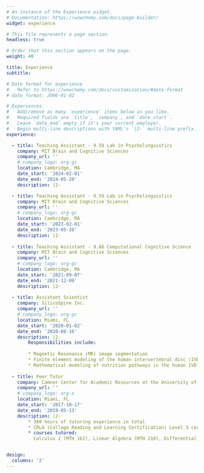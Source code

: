```yaml
---
# An instance of the Experience widget.
# Documentation: https://wowchemy.com/docs/page-builder/
widget: experience

# This file represents a page section.
headless: true

# Order that this section appears on the page.
weight: 40

title: Experience
subtitle:

# Date format for experience
#   Refer to https://wowchemy.com/docs/customization/#date-format
# date_format: 2006-01-02

# Experiences.
#   Add/remove as many `experience` items below as you like.
#   Required fields are `title`, `company`, and `date_start`.
#   Leave `date_end` empty if it's your current employer.
#   Begin multi-line descriptions with YAML's `|2-` multi-line prefix.
experience:

  - title: Teaching Assistant - 9.59 Lab in Psycholinguistics 
    company: MIT Brain and Cognitive Sciences
    company_url: ''
    # company_logo: org-gc
    location: Cambridge, MA
    date_start: '2024-02-01'
    date_end: '2024-05-20'
    description: |2-

  - title: Teaching Assistant - 9.59 Lab in Psycholinguistics 
    company: MIT Brain and Cognitive Sciences
    company_url: ''
    # company_logo: org-gc
    location: Cambridge, MA
    date_start: '2023-02-01'
    date_end: '2023-05-20'
    description: |2-
    
  - title: Teaching Assistant - 9.66 Computational Cognitive Science 
    company: MIT Brain and Cognitive Sciences
    company_url: ''
    # company_logo: org-gc
    location: Cambridge, MA
    date_start: '2021-09-07'
    date_end: '2021-12-09'
    description: |2-
 
  - title: Assistant Scientist
    company: SilicoSpine Inc.
    company_url: ''
    # company_logo: org-gc
    location: Miami, FL
    date_start: '2020-01-02'
    date_end: '2020-08-16'
    description: |2-
        Responsibilities include:
        
        * Magnetic Resonance (MR) image segmentation
        * Finite element modeling of the human intervertebral disc (IVD)
        * Mathematical modeling of nutrition pathways in the human IVD
        
  - title: Peer Tutor
    company: Camner Center for Academic Resources at the University of Miami
    company_url: ''
    # company_logo: org-x
    location: Miami, FL
    date_start: '2017-10-17'
    date_end: '2019-05-13'
    description: |2-
        * 360 hours of tutoring experience in total
        * CRLA (College Reading and Learning Certification) Level 3 certified;
        * courses tutored:
          Calculus 2 (MTH 162), Linear Algebra (MTH 210), Differential Equations (MTH 311), University Physics I, II, and III (PHY 205, PHY 206, and PHY 207), Mechanics of Solids I and II (CAE 210 and MAE 207), Thermodynamics (MAE 303), Fluid Mechanics (MAE 309), Heat Transfer (MAE 310), and Mechanical Design I (MAE 341), Electric Circuit Theory (ECE 205)


design:
  columns: '2'
---
```

